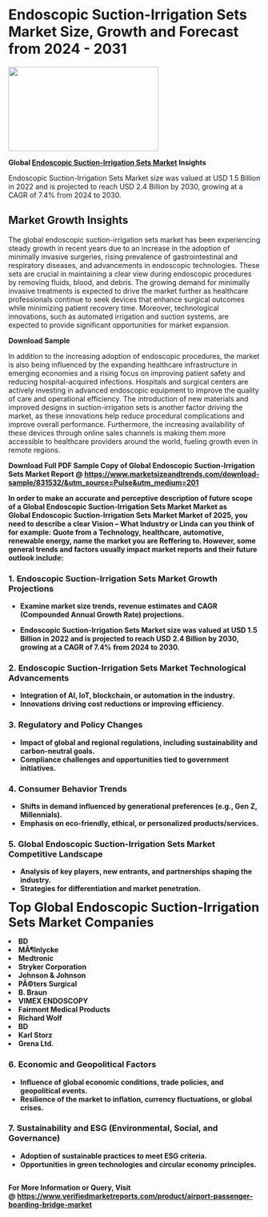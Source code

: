 <H1>Endoscopic Suction-Irrigation Sets Market Size, Growth and Forecast from 2024 - 2031</H1><img class="aligncenter size-medium wp-image-584254" src="https://thirdeyenews.in/wp-content/uploads/2024/09/Global-Market-Research-300x168.jpeg" alt="" width="300" height="168" /><p><strong>Global&nbsp;<a href="https://www.marketsizeandtrends.com/download-sample/831532/&amp;utm_source=Pulse&amp;utm_medium=201">Endoscopic Suction-Irrigation Sets Market</a> Insights</strong></p><p>Endoscopic Suction-Irrigation Sets Market size was valued at USD 1.5 Billion in 2022 and is projected to reach USD 2.4 Billion by 2030, growing at a CAGR of 7.4% from 2024 to 2030.</p><p><h2>Market Growth Insights</h2> <p>The global endoscopic suction-irrigation sets market has been experiencing steady growth in recent years due to an increase in the adoption of minimally invasive surgeries, rising prevalence of gastrointestinal and respiratory diseases, and advancements in endoscopic technologies. These sets are crucial in maintaining a clear view during endoscopic procedures by removing fluids, blood, and debris. The growing demand for minimally invasive treatments is expected to drive the market further as healthcare professionals continue to seek devices that enhance surgical outcomes while minimizing patient recovery time. Moreover, technological innovations, such as automated irrigation and suction systems, are expected to provide significant opportunities for market expansion.</p> <p><strong>Download Sample</strong></p> <p>In addition to the increasing adoption of endoscopic procedures, the market is also being influenced by the expanding healthcare infrastructure in emerging economies and a rising focus on improving patient safety and reducing hospital-acquired infections. Hospitals and surgical centers are actively investing in advanced endoscopic equipment to improve the quality of care and operational efficiency. The introduction of new materials and improved designs in suction-irrigation sets is another factor driving the market, as these innovations help reduce procedural complications and improve overall performance. Furthermore, the increasing availability of these devices through online sales channels is making them more accessible to healthcare providers around the world, fueling growth even in remote regions.</p> <p><strong></p><p><span class=""><strong>Download Full PDF Sample Copy of Global Endoscopic Suction-Irrigation Sets Market Report</strong> @ <a href="https://www.marketsizeandtrends.com/download-sample/831532/&amp;utm_source=Pulse&amp;utm_medium=201" target="_blank">https://www.marketsizeandtrends.com/download-sample/831532/&amp;utm_source=Pulse&amp;utm_medium=201</a></span></p><p>In order to make an accurate and perceptive description of future scope of a Global&nbsp;Endoscopic Suction-Irrigation Sets Market Market as Global&nbsp;Endoscopic Suction-Irrigation Sets Market Market of 2025, you need to describe a clear Vision &ndash; What Industry or Linda can you think of for example: Quote from a Technology, healthcare, automotive, renewable energy, name the market you are Reffering to. However, some general trends and factors usually impact market reports and their future outlook include:</p><h3>1.&nbsp;<strong>Endoscopic Suction-Irrigation Sets Market Growth Projections</strong></h3><ul><li>Examine market size trends, revenue estimates and CAGR (Compounded Annual Growth Rate) projections.</li><li><p>Endoscopic Suction-Irrigation Sets Market size was valued at USD 1.5 Billion in 2022 and is projected to reach USD 2.4 Billion by 2030, growing at a CAGR of 7.4% from 2024 to 2030.</p></li></ul><h3>2.&nbsp;<strong>Endoscopic Suction-Irrigation Sets Market Technological Advancements</strong></h3><ul><li>Integration of AI, IoT, blockchain, or automation in the industry.</li><li>Innovations driving cost reductions or improving efficiency.</li></ul><h3>3.&nbsp;<strong>Regulatory and Policy Changes</strong></h3><ul><li>Impact of global and regional regulations, including sustainability and carbon-neutral goals.</li><li>Compliance challenges and opportunities tied to government initiatives.</li></ul><h3>4.&nbsp;<strong>Consumer Behavior Trends</strong></h3><ul><li>Shifts in demand influenced by generational preferences (e.g., Gen Z, Millennials).</li><li>Emphasis on eco-friendly, ethical, or personalized products/services.</li></ul><h3>5.&nbsp;<strong>Global Endoscopic Suction-Irrigation Sets Market Competitive Landscape</strong></h3><ul><li>Analysis of key players, new entrants, and partnerships shaping the industry.</li><li>Strategies for differentiation and market penetration.</li></ul><p data-pm-slice="1 1 []"><span style="color: inherit; font-family: inherit; font-size: 25px;">Top Global Endoscopic Suction-Irrigation Sets Market Companies</span></p><div class="" data-test-id=""><p><li>BD</li><li> MÃ¶lnlycke</li><li> Medtronic</li><li> Stryker Corporation</li><li> Johnson & Johnson</li><li> PÃ©ters Surgical</li><li> B. Braun</li><li> VIMEX ENDOSCOPY</li><li> Fairmont Medical Products</li><li> Richard Wolf</li><li> BD</li><li> Karl Storz</li><li> Grena Ltd.</li></p></div><h3>6.&nbsp;<strong>Economic and Geopolitical Factors</strong></h3><ul><li>Influence of global economic conditions, trade policies, and geopolitical events.</li><li>Resilience of the market to inflation, currency fluctuations, or global crises.</li></ul><h3>7.&nbsp;<strong>Sustainability and ESG (Environmental, Social, and Governance)</strong></h3><ul><li>Adoption of sustainable practices to meet ESG criteria.</li><li>Opportunities in green technologies and circular economy principles.</li></ul><h2><strong style="font-size: 14px;">For More Information or Query, Visit @&nbsp;</strong><a style="background-color: #ffffff; font-size: 14px;" href="https://www.marketsizeandtrends.com/report/endoscopic-suction-irrigation-sets-market/" target="_blank">https://www.verifiedmarketreports.com/product/airport-passenger-boarding-bridge-market</a></h2>

